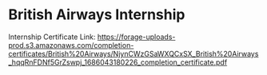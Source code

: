 # British Airways Internship

Internship Certificate Link: https://forage-uploads-prod.s3.amazonaws.com/completion-certificates/British%20Airways/NjynCWzGSaWXQCxSX_British%20Airways_hqqRnFDNf5GrZswpj_1686043180226_completion_certificate.pdf
